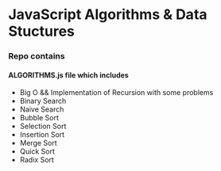 # JavaScript Algorithms & Data Stuctures

### Repo contains
#### ALGORITHMS.js file which includes
<ul>
    <li>Big O && Implementation of Recursion with some problems</li>
    <li>Binary Search</li>
    <li>Naive Search</li>
    <li>Bubble Sort</li>
    <li>Selection Sort</li>
    <li>Insertion Sort</li>
    <li>Merge Sort</li>
    <li>Quick Sort</li>
    <li>Radix Sort</li>
</ul>